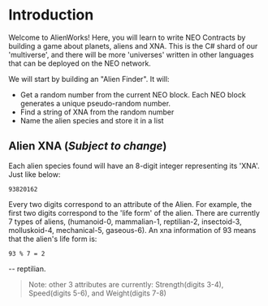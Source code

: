 # Introduction

Welcome to AlienWorks! Here, you will learn to write NEO Contracts by building a game about planets, aliens and XNA. This is the C# shard of our 'multiverse', and there will be more 'universes' written in other languages that can be deployed on the NEO network. 

We will start by building an "Alien Finder". It will:

- Get a random number from the current NEO block. Each NEO block generates a unique pseudo-random number. 
- Find a string of XNA from the random number
- Name the alien species and store it in a list

## Alien XNA (*Subject to change*)

Each alien species found will have an 8-digit integer representing its 'XNA'. Just like below: 

```
93820162
```

Every two digits correspond to an attribute of the Alien. For example, the first two digits correspond to the 'life form' of the alien. There are currently 7 types of aliens, (humanoid-0, mammalian-1, reptilian-2, insectoid-3, molluskoid-4, mechanical-5, gaseous-6). An xna information of 93 means that the alien's life form is: 

```
93 % 7 = 2
```

-- reptilian. 


> Note: other 3 attributes are currently: Strength(digits 3-4), Speed(digits 5-6), and Weight(digits 7-8)